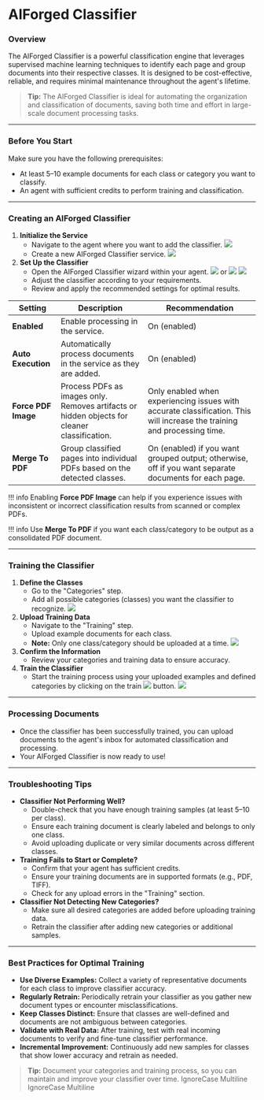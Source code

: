 # AIForged Classifier

### Overview

The AIForged Classifier is a powerful classification engine that leverages supervised machine learning techniques to identify each page and group documents into their respective classes. It is designed to be cost-effective, reliable, and requires minimal maintenance throughout the agent's lifetime.

> **Tip:** The AIForged Classifier is ideal for automating the organization and classification of documents, saving both time and effort in large-scale document processing tasks.

***

### Before You Start

Make sure you have the following prerequisites:

* At least 5–10 example documents for each class or category you want to classify.
* An agent with sufficient credits to perform training and classification.

***

### Creating an AIForged Classifier

1. **Initialize the Service**
   * Navigate to the agent where you want to add the classifier.
     ![](../../assets/image%20%284%29%20%281%29%20%281%29%20%281%29.png)
   * Create a new AIForged Classifier service.
     ![](../../assets/image%20%285%29%20%281%29%20%281%29%20%281%29.png)
2. **Set Up the Classifier**
   * Open the AIForged Classifier wizard within your agent.
     ![](../../assets/image%20%286%29%20%281%29%20%281%29%20%281%29.png) or ![](../../assets/image%20%289%29%20%281%29%20%281%29%20%281%29.png)
     ![](../../assets/image%20%288%29%20%281%29%20%281%29%20%281%29.png)
   * Adjust the classifier according to your requirements.
   * Review and apply the recommended settings for optimal results.

| **Setting**         | **Description**                                                                              | **Recommendation**                                                                                                       |
| ------------------- | -------------------------------------------------------------------------------------------- | ------------------------------------------------------------------------------------------------------------------------ |
| **Enabled**         | Enable processing in the service.                                                            | On (enabled)                                                                                                             |
| **Auto Execution**  | Automatically process documents in the service as they are added.                            | On (enabled)                                                                                                             |
| **Force PDF Image** | Process PDFs as images only. Removes artifacts or hidden objects for cleaner classification. | Only enabled when experiencing issues with accurate classification. This will increase the training and processing time. |
| **Merge To PDF**    | Group classified pages into individual PDFs based on the detected classes.                   | On (enabled) if you want grouped output; otherwise, off if you want separate documents for each page.                    |

!!! info
    Enabling **Force PDF Image** can help if you experience issues with inconsistent or incorrect classification results from scanned or complex PDFs.

!!! info
    Use **Merge To PDF** if you want each class/category to be output as a consolidated PDF document.

***

### Training the Classifier

1. **Define the Classes**
   * Go to the "Categories" step.
   * Add all possible categories (classes) you want the classifier to recognize.
     ![](../../assets/image%20%2810%29%20%281%29%20%281%29%20%281%29.png)
2. **Upload Training Data**
   * Navigate to the "Training" step.
   * Upload example documents for each class.
   * **Note:** Only one class/category should be uploaded at a time.
     ![](../../assets/image%20%2811%29%20%281%29%20%281%29%20%281%29.png)
3. **Confirm the Information**
   * Review your categories and training data to ensure accuracy.
4. **Train the Classifier**
   * Start the training process using your uploaded examples and defined categories by clicking on the train ![](../../assets/image%20%2813%29%20%281%29%20%281%29%20%281%29.png) button.
     ![](../../assets/image%20%2812%29%20%281%29%20%281%29%20%281%29.png)

***

### Processing Documents

* Once the classifier has been successfully trained, you can upload documents to the agent's inbox for automated classification and processing.
* Your AIForged Classifier is now ready to use!

***

### Troubleshooting Tips

* **Classifier Not Performing Well?**
  * Double-check that you have enough training samples (at least 5–10 per class).
  * Ensure each training document is clearly labeled and belongs to only one class.
  * Avoid uploading duplicate or very similar documents across different classes.
* **Training Fails to Start or Complete?**
  * Confirm that your agent has sufficient credits.
  * Ensure your training documents are in supported formats (e.g., PDF, TIFF).
  * Check for any upload errors in the "Training" section.
* **Classifier Not Detecting New Categories?**
  * Make sure all desired categories are added before uploading training data.
  * Retrain the classifier after adding new categories or additional samples.

***

### Best Practices for Optimal Training

* **Use Diverse Examples:**
  Collect a variety of representative documents for each class to improve classifier accuracy.
* **Regularly Retrain:**
  Periodically retrain your classifier as you gather new document types or encounter misclassifications.
* **Keep Classes Distinct:**
  Ensure that classes are well-defined and documents are not ambiguous between categories.
* **Validate with Real Data:**
  After training, test with real incoming documents to verify and fine-tune classifier performance.
* **Incremental Improvement:**
  Continuously add new samples for classes that show lower accuracy and retrain as needed.

> **Tip:** Document your categories and training process, so you can maintain and improve your classifier over time.
 IgnoreCase Multiline IgnoreCase Multiline



